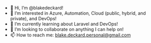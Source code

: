 - 👋 Hi, I’m @blakedeckard!
- 👀 I’m interested in Azure, Automation, Cloud (public, hybrid, and private), and DevOps!
- 🌱 I’m currently learning about Laravel and DevOps!
- 💞️ I’m looking to collaborate on anything I can help on!
- 📫 How to reach me: blake.deckard.personal@gmail.com

<!---
blakedeckard/blakedeckard is a ✨ special ✨ repository because its `README.md` (this file) appears on your GitHub profile.
You can click the Preview link to take a look at your changes.
--->
